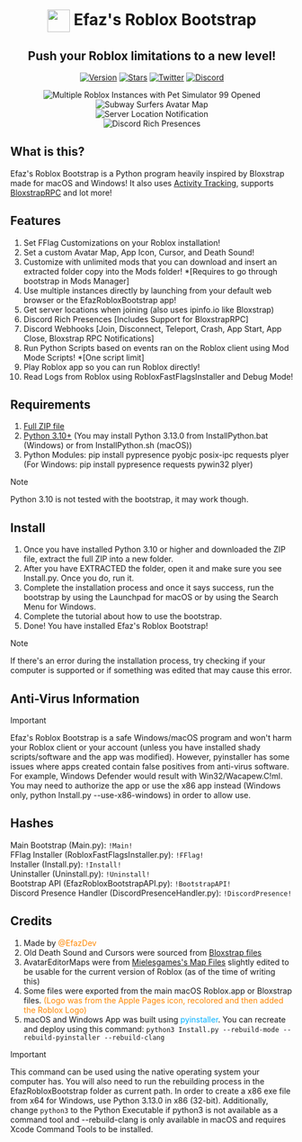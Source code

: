 <h1 align="center"><img align="center" src="https://github.com/EfazDev/roblox-bootstrap/blob/main/BootstrapImages/AppIcon.png?raw=true" width="40" height="40"> Efaz's Roblox Bootstrap</h1>
<h2 align="center">Push your Roblox limitations to a new level!</h2>
<p align="center">
    <a href="https://github.com/EfazDev/roblox-bootstrap/releases/latest"><img src="https://img.shields.io/github/v/release/EfazDev/roblox-bootstrap?color=7a39fb" alt="Version"></a>
    <a href="https://github.com/EfazDev/roblox-bootstrap"><img src="https://img.shields.io/github/stars/EfazDev/roblox-bootstrap?style=plastic&label=%E2%AD%90%20Stars&color=ffff00" alt="Stars"></a>    
    <a href="https://twitter.efaz.dev"><img src="https://img.shields.io/twitter/follow/EfazDev?style=social&labelColor=00ffff&color=00ffff" alt="Twitter"></a>
    <a href="https://discord.efaz.dev"><img src="https://img.shields.io/discord/1099350065560166543?logo=discord&logoColor=white&label=discord&color=4d3dff" alt="Discord"></a>    
</p>
<p align="center">
    <img align="center" src="https://github.com/EfazDev/roblox-bootstrap/blob/main/BootstrapImages/MultipleInstances.png?raw=true" alt="Multiple Roblox Instances with Pet Simulator 99 Opened">
    <br>
    <img align="center" src="https://github.com/EfazDev/roblox-bootstrap/blob/main/BootstrapImages/AvatarEditor.png?raw=true" alt="Subway Surfers Avatar Map">
    <br>
    <img align="center" src="https://github.com/EfazDev/roblox-bootstrap/blob/main/BootstrapImages/ServerLocations.png?raw=true" alt="Server Location Notification">
    <br>
    <img align="center" src="https://github.com/EfazDev/roblox-bootstrap/blob/main/BootstrapImages/DiscordPresences.png?raw=true" alt="Discord Rich Presences">
</p>

## What is this?
Efaz's Roblox Bootstrap is a Python program heavily inspired by Bloxstrap made for macOS and Windows! It also uses [Activity Tracking](https://github.com/pizzaboxer/bloxstrap/wiki/What-is-activity-tracking%3F), supports [BloxstrapRPC](https://github.com/pizzaboxer/bloxstrap/wiki/Integrating-Bloxstrap-functionality-into-your-game) and lot more!

## Features
1. Set FFlag Customizations on your Roblox installation!
2. Set a custom Avatar Map, App Icon, Cursor, and Death Sound!
3. Customize with unlimited mods that you can download and insert an extracted folder copy into the Mods folder! *[Requires to go through bootstrap in Mods Manager]
4. Use multiple instances directly by launching from your default web browser or the EfazRobloxBootstrap app!
5. Get server locations when joining (also uses ipinfo.io like Bloxstrap)
6. Discord Rich Presences [Includes Support for BloxstrapRPC]
7. Discord Webhooks [Join, Disconnect, Teleport, Crash, App Start, App Close, Bloxstrap RPC Notifications]
8. Run Python Scripts based on events ran on the Roblox client using Mod Mode Scripts! *[One script limit]
9. Play Roblox app so you can run Roblox directly!
10. Read Logs from Roblox using RobloxFastFlagsInstaller and Debug Mode!

## Requirements
1. [Full ZIP file](https://github.com/EfazDev/roblox-bootstrap/archive/refs/heads/main.zip)
2. [Python 3.10+](https://www.python.org/downloads/) (You may install Python 3.13.0 from InstallPython.bat (Windows) or from InstallPython.sh (macOS))
3. Python Modules: pip install pypresence pyobjc posix-ipc requests plyer (For Windows: pip install pypresence requests pywin32 plyer)
> [!NOTE]
> Python 3.10 is not tested with the bootstrap, it may work though.

## Install
1. Once you have installed Python 3.10 or higher and downloaded the ZIP file, extract the full ZIP into a new folder.
2. After you have EXTRACTED the folder, open it and make sure you see Install.py. Once you do, run it.
2. Complete the installation process and once it says success, run the bootstrap by using the Launchpad for macOS or by using the Search Menu for Windows.
3. Complete the tutorial about how to use the bootstrap.
4. Done! You have installed Efaz's Roblox Bootstrap!
> [!NOTE]
> If there's an error during the installation process, try checking if your computer is supported or if something was edited that may cause this error.

## Anti-Virus Information
> [!IMPORTANT]
> Efaz's Roblox Bootstrap is a safe Windows/macOS program and won't harm your Roblox client or your account (unless you have installed shady scripts/software and the app was modified). However, pyinstaller has some issues where apps created contain false positives from anti-virus software. For example, Windows Defender would result with Win32/Wacapew.C!ml. You may need to authorize the app or use the x86 app instead (Windows only, python Install.py --use-x86-windows) in order to allow use.

## Hashes
Main Bootstrap (Main.py): `!Main!`<br>
FFlag Installer (RobloxFastFlagsInstaller.py): `!FFlag!`<br>
Installer (Install.py): `!Install!`<br>
Uninstaller (Uninstall.py): `!Uninstall!`<br>
Bootstrap API (EfazRobloxBootstrapAPI.py): `!BootstrapAPI!`<br>
Discord Presence Handler (DiscordPresenceHandler.py): `!DiscordPresence!`<br>

## Credits
1. Made by <span style="color:#FF8700">@EfazDev</span>
2. Old Death Sound and Cursors were sourced from <span style="color:#FF5FFF">[Bloxstrap files](https://github.com/pizzaboxer/bloxstrap)</span>
3. AvatarEditorMaps were from <span style="color:#FF00FF">[Mielesgames's Map Files](https://github.com/Mielesgames/RobloxAvatarEditorMaps)</span> slightly edited to be usable for the current version of Roblox (as of the time of writing this)
4. Some files were exported from the main macOS Roblox.app or Bloxstrap files. <span style="color:#FF8700">(Logo was from the Apple Pages icon, recolored and then added the Roblox Logo)</span>
5. macOS and Windows App was built using <span style="color:#00AFFF">pyinstaller</span>. You can recreate and deploy using this command: `python3 Install.py --rebuild-mode --rebuild-pyinstaller --rebuild-clang`
> [!IMPORTANT]
> This command can be used using the native operating system your computer has. You will also need to run the rebuilding process in the EfazRobloxBootstrap folder as current path. In order to create a x86 exe file from x64 for Windows, use Python 3.13.0 in x86 (32-bit). Additionally, change `python3` to the Python Executable if python3 is not available as a command tool and --rebuild-clang is only available in macOS and requires Xcode Command Tools to be installed.